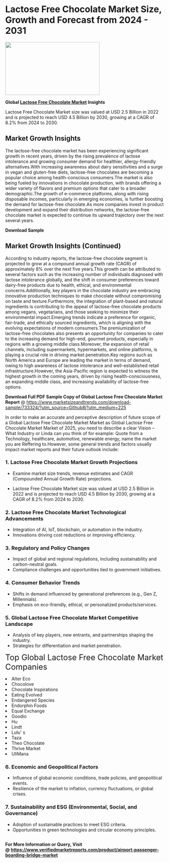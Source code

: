 <H1>Lactose Free Chocolate Market Size, Growth and Forecast from 2024 - 2031</H1><img class="aligncenter size-medium wp-image-584254" src="https://thirdeyenews.in/wp-content/uploads/2024/09/Global-Market-Research-300x168.jpeg" alt="" width="300" height="168" /><p><strong>Global&nbsp;<a href="https://www.marketsizeandtrends.com/download-sample/733324/?utm_source=Github8j?utm_medium=225">Lactose Free Chocolate Market</a> Insights</strong></p><p>Lactose Free Chocolate Market size was valued at USD 2.5 Billion in 2022 and is projected to reach USD 4.5 Billion by 2030, growing at a CAGR of 8.2% from 2024 to 2030.</p><p><h2>Market Growth Insights</h2> <p>The lactose-free chocolate market has been experiencing significant growth in recent years, driven by the rising prevalence of lactose intolerance and growing consumer demand for healthier, allergy-friendly alternatives.With increasing awareness about dairy sensitivities and a surge in vegan and gluten-free diets, lactose-free chocolates are becoming a popular choice among health-conscious consumers.The market is also being fueled by innovations in chocolate production, with brands offering a wider variety of flavors and premium options that cater to a broader demographic.The growth of e-commerce platforms, along with rising disposable incomes, particularly in emerging economies, is further boosting the demand for lactose-free chocolate.As more companies invest in product development and expand their distribution networks, the lactose-free chocolate market is expected to continue its upward trajectory over the next several years.</p> <p><strong>Download Sample</strong></p> <h2>Market Growth Insights (Continued)</h2> <p>According to industry reports, the lactose-free chocolate segment is projected to grow at a compound annual growth rate (CAGR) of approximately 8% over the next five years.This growth can be attributed to several factors such as the increasing number of individuals diagnosed with lactose intolerance globally, and the shift in consumer preferences toward dairy-free products due to health, ethical, and environmental concerns.Additionally, key players in the chocolate industry are embracing innovative production techniques to make chocolate without compromising on taste and texture.Furthermore, the integration of plant-based and natural ingredients is contributing to the appeal of lactose-free chocolate products among vegans, vegetarians, and those seeking to minimize their environmental impact.Emerging trends indicate a preference for organic, fair-trade, and ethically sourced ingredients, which is aligning with the evolving expectations of modern consumers.The premiumization of lactose-free chocolates also presents an opportunity for companies to cater to the increasing demand for high-end, gourmet products, especially in regions with a growing middle class.Moreover, the expansion of retail channels, including supermarkets, hypermarkets, and online platforms, is playing a crucial role in driving market penetration.Key regions such as North America and Europe are leading the market in terms of demand, owing to high awareness of lactose intolerance and well-established retail infrastructure.However, the Asia-Pacific region is expected to witness the highest growth in the coming years, driven by rising health-consciousness, an expanding middle class, and increasing availability of lactose-free options.<p><span class=""><strong>Download Full PDF Sample Copy of Global Lactose Free Chocolate Market Report</strong> @ <a href="https://www.marketsizeandtrends.com/download-sample/733324/?utm_source=Github8j?utm_medium=225" target="_blank">https://www.marketsizeandtrends.com/download-sample/733324/?utm_source=Github8j?utm_medium=225</a></span></p><p>In order to make an accurate and perceptive description of future scope of a Global&nbsp;Lactose Free Chocolate Market Market as Global&nbsp;Lactose Free Chocolate Market Market of 2025, you need to describe a clear Vision &ndash; What Industry or Linda can you think of for example: Quote from a Technology, healthcare, automotive, renewable energy, name the market you are Reffering to.However, some general trends and factors usually impact market reports and their future outlook include:</p><h3>1.&nbsp;<strong>Lactose Free Chocolate Market Growth Projections</strong></h3><ul><li>Examine market size trends, revenue estimates and CAGR (Compounded Annual Growth Rate) projections.</li><li><p>Lactose Free Chocolate Market size was valued at USD 2.5 Billion in 2022 and is projected to reach USD 4.5 Billion by 2030, growing at a CAGR of 8.2% from 2024 to 2030.</p></li></ul><h3>2.&nbsp;<strong>Lactose Free Chocolate Market Technological Advancements</strong></h3><ul><li>Integration of AI, IoT, blockchain, or automation in the industry.</li><li>Innovations driving cost reductions or improving efficiency.</li></ul><h3>3.&nbsp;<strong>Regulatory and Policy Changes</strong></h3><ul><li>Impact of global and regional regulations, including sustainability and carbon-neutral goals.</li><li>Compliance challenges and opportunities tied to government initiatives.</li></ul><h3>4.&nbsp;<strong>Consumer Behavior Trends</strong></h3><ul><li>Shifts in demand influenced by generational preferences (e.g., Gen Z, Millennials).</li><li>Emphasis on eco-friendly, ethical, or personalized products/services.</li></ul><h3>5.&nbsp;<strong>Global Lactose Free Chocolate Market Competitive Landscape</strong></h3><ul><li>Analysis of key players, new entrants, and partnerships shaping the industry.</li><li>Strategies for differentiation and market penetration.</li></ul><p data-pm-slice="1 1 []"><span style="color: inherit; font-family: inherit; font-size: 25px;">Top Global Lactose Free Chocolate Market Companies</span></p><div class="" data-test-id=""><p><li>Alter Eco</li><li> Chocolove</li><li> Chocolate Inspirations</li><li> Eating Evolved</li><li> Endangered Species</li><li> Endorphin Foods</li><li> Equal Exchange</li><li> Goodio</li><li> Hu</li><li> Lindt</li><li> Lulu' s</li><li> Taza</li><li> Theo Chocolate</li><li> Thrive Market</li><li> UliMana</li></p></div><h3>6.&nbsp;<strong>Economic and Geopolitical Factors</strong></h3><ul><li>Influence of global economic conditions, trade policies, and geopolitical events.</li><li>Resilience of the market to inflation, currency fluctuations, or global crises.</li></ul><h3>7.&nbsp;<strong>Sustainability and ESG (Environmental, Social, and Governance)</strong></h3><ul><li>Adoption of sustainable practices to meet ESG criteria.</li><li>Opportunities in green technologies and circular economy principles.</li></ul><h2><strong style="font-size: 14px;">For More Information or Query, Visit @&nbsp;</strong><a style="background-color: #ffffff; font-size: 14px;" href="https://www.marketsizeandtrends.com/report/lactose-free-chocolate-market/" target="_blank">https://www.verifiedmarketreports.com/product/airport-passenger-boarding-bridge-market</a></h2>